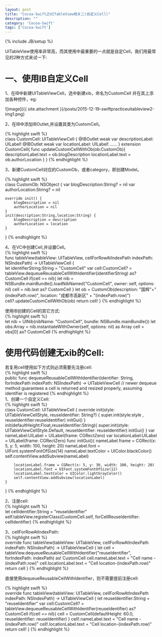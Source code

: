 ```yaml
---
layout: post
title: "Cocoa-Swift之UITableView相关二(自定义Cell)"
description: ""
category: 'Cocoa-Swift'
tags: ['Cocoa-Swift']
---
```

{% include JB/setup %}

UITableView使用率非常高，而其使用中最重要的一点就是自定Cell，我们用最常见的2种方式来试一下: 

<!--more-->

# 一、使用IB自定义Cell   
1、在IB中新建UITableViewCell，选中新建xib，命名为CustomCell 并在其上添加各种控件，eg: 

![image]({{ site.attachment }}/posts/2015-12-19-swiftpracticeuitableview2-img1.png)

2、在IB中添加IBOutlet,并设置其类为CustomCell。

{% highlight swift %}   
class CustomCell: UITableViewCell {
    @IBOutlet weak var descriptionLabel: UILabel!
    @IBOutlet weak var locationLabel: UILabel!
    ......
}
extension CustomCell{
    func updateCustomCellWithOb(ob:CustomOb){
        descriptionLabel.text = ob.blogDescription
        locationLabel.text = ob.authorLocation
    }
}
{% endhighlight %}   

3、新建CustomCell对应的CustomOb，或者category，即创建Model。

{% highlight swift %}   
class CustomOb: NSObject {
    var blogDescription:String? = nil
    var authorLocation:String? = nil
    
    override init() {
        blogDescription = nil
        authorLocation = nil
    }
    init(description:String,location:String) {
        blogDescription = description
        authorLocation = location
    }
}
{% endhighlight %}   


4、在VC中创建Cell,并设置Cell。  
{% highlight swift %}   
func tableView(tableView: UITableView, cellForRowAtIndexPath indexPath: NSIndexPath) -> UITableViewCell {        
    let identifierString:String = "CustomCell"
    var cell:CustomCell? = tableView.dequeueReusableCellWithIdentifier(identifierString) as? CustomCell
    if(cell == nil){
        let nib = NSBundle.mainBundle().loadNibNamed("CustomCell", owner: self, options: nil)
        cell = nib.last as? CustomCell
    }
    let ob = CustomOb(description: "国辉"+"\(indexPath.row)", location: "成都市高新区" + "\(indexPath.row)")
    cell?.updateCustomCellWithOb(ob)
    return cell!
}
{% endhighlight %}   

使用IB创建的Cell的其它方式:    
{% highlight swift %}   
let nib = UINib(nibName: "CustomCell", bundle: NSBundle.mainBundle())
let obs:Array = nib.instantiateWithOwner(self, options: nil) as Array
cell = obs[0] as? CustomCell
{% endhighlight %}   

# 使用代码创建无xib的Cell:   
若复用cell使用如下方式则必须需要先注册cell:   
{% highlight swift %}   
public func dequeueReusableCellWithIdentifier(identifier: String, forIndexPath indexPath: NSIndexPath) -> UITableViewCell 
// newer dequeue method guarantees a cell is returned and resized properly, assuming identifier is registered
{% endhighlight %}   
1、创建一个自定义Cell:  
{% highlight swift %}   
class CustomCell: UITableViewCell {
    override init(style: UITableViewCellStyle, reuseIdentifier: String?) {
        super.init(style:style , reuseIdentifier:reuseIdentifier)
        initGui()
    }
    init(defaultHeight:Float,reuseIdentifier:String){
        super.init(style: UITableViewCellStyle.Default, reuseIdentifier: reuseIdentifier)
        initGui()
    }
    var nameLabel:UILabel = UILabel(frame: CGRectZero)
    var locationLabel:UILabel = UILabel(frame: CGRectZero)
    func initGui(){
        nameLabel.frame = CGRect(x: 5, y: 5, width: 100, height: 20)
        nameLabel.font = UIFont.systemFontOfSize(14)
        nameLabel.textColor = UIColor.blackColor()
        self.contentView.addSubview(nameLabel)
        
        locationLabel.frame = CGRect(x: 5, y: 30, width: 100, height: 20)
        locationLabel.font = UIFont.systemFontOfSize(12)
        locationLabel.textColor = UIColor.lightGrayColor()
        self.contentView.addSubview(locationLabel)
    }
}
{% endhighlight %}   



2、注册cell:   
{% highlight swift %}   
let cellIdentifier:String = "reuseIdentifier"
self.tableView.registerClass(CustomCell.self, forCellReuseIdentifier: cellIdentifier) 
{% endhighlight %}   

3、cellForRowAtIndexPath:  
{% highlight swift %}   
override func tableView(tableView: UITableView, cellForRowAtIndexPath indexPath: NSIndexPath) -> UITableViewCell {
    let  cell = tableView.dequeueReusableCellWithIdentifier("reuseIdentifier", forIndexPath: indexPath) as! CustomCell
    cell.nameLabel.text = "Cell name -\(indexPath.row)"
    cell.locationLabel.text = "Cell location-\(indexPath.row)"
    return cell
}
{% endhighlight %}   

直接使用dequeueReusableCellWithIdentifier，则不需要提前注册cell:  

{% highlight swift %}   
override func tableView(tableView: UITableView, cellForRowAtIndexPath indexPath: NSIndexPath) -> UITableViewCell {
    let reuseIdentifier:String = "reuseIdentifier"
    var cell:CustomCell? = tableView.dequeueReusableCellWithIdentifier(reuseIdentifier) as? CustomCell
    if(cell == nil){
        cell = CustomCell(defaultHeight: 60.0, reuseIdentifier: reuseIdentifier)
    }
    cell!.nameLabel.text = "Cell name -\(indexPath.row)"
    cell!.locationLabel.text = "Cell location-\(indexPath.row)"
    return cell!
}
{% endhighlight %}   







